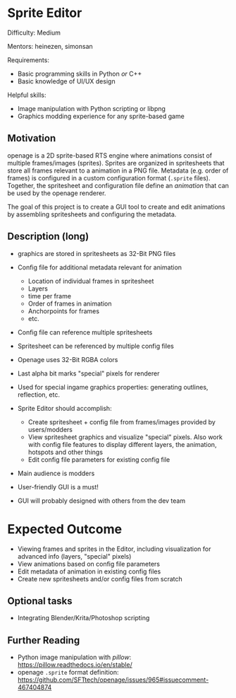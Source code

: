 # Sprite Editor

Difficulty: Medium

Mentors: heinezen, simonsan

Requirements:
* Basic programming skills in Python *or* C++
* Basic knowledge of UI/UX design

Helpful skills:
* Image manipulation with Python scripting or libpng
* Graphics modding experience for any sprite-based game

## Motivation

openage is a 2D sprite-based RTS engine where animations consist
of multiple frames/images (sprites). Sprites are organized in
spritesheets that store all frames relevant to a animation
in a PNG file. Metadata (e.g. order of frames) is configured in a
custom configuration format (`.sprite` files). Together, the spritesheet
and configuration file define an *animation* that can be used
by the openage renderer.

The goal of this project is to create a GUI tool to create and
edit animations by assembling spritesheets and configuring the
metadata.

## Description (long)

* graphics are stored in spritesheets as 32-Bit PNG files
* Config file for additional metadata relevant for animation
    * Location of individual frames in spritesheet
    * Layers
    * time per frame
    * Order of frames in animation
    * Anchorpoints for frames
    * etc.
* Config file can reference multiple spritesheets
* Spritesheet can be referenced by multiple config files

* Openage uses 32-Bit RGBA colors
* Last alpha bit marks "special" pixels for renderer
* Used for special ingame graphics properties: generating outlines, reflection, etc.

* Sprite Editor should accomplish:
    * Create spritesheet + config file from frames/images provided by users/modders
    * View spritesheet graphics and visualize "special" pixels. Also work with config file features
    to display different layers, the animation, hotspots and other things
    * Edit config file parameters for existing config file

* Main audience is modders
* User-friendly GUI is a must!
* GUI will probably designed with others from the dev team

# Expected Outcome

* Viewing frames and sprites in the Editor, including visualization for advanced info (layers, "special" pixels)
* View animations based on config file parameters
* Edit metadata of animation in existing config files
* Create new spritesheets and/or config files from scratch

## Optional tasks

* Integrating Blender/Krita/Photoshop scripting

## Further Reading

* Python image manipulation with *pillow*: https://pillow.readthedocs.io/en/stable/
* openage `.sprite` format definition: https://github.com/SFTtech/openage/issues/965#issuecomment-467404874
